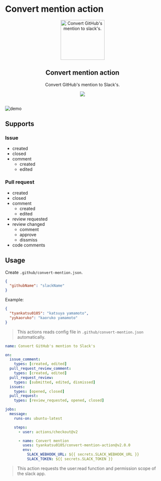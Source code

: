 # Convert mention action

<p align="center"><img width="143px" height="130px" src="https://raw.githubusercontent.com/tyankatsu0105/convert-mention-action/master/assets/logo.png" alt="Convert GitHub's mention to slack's."></p>

<h2 align="center">Convert mention action</h2>
<p align="center">
  Convert GitHub's mention to Slack's.
</p>
<p align="center">
  <a title="MIT License" href="[LICENSE](https://opensource.org/licenses/MIT)" rel="nofollow">
    <img src="https://img.shields.io/badge/License-MIT-green.svg">
  </a>
  <br>
  <br>
</p>

![demo](https://raw.githubusercontent.com/tyankatsu0105/convert-mention-action/master/assets/demo.png)

## Supports

### Issue

- created
- closed
- comment
  - created
  - edited

### Pull request

- created
- closed
- comment
  - created
  - edited
- review requested
- review changed
  - comment
  - approve
  - dissmiss
- code comments

## Usage

Create `.github/convert-mention.json`.

```json
{
  "githubName": "slackName"
}
```

Example:
```json
{
  "tyankatsu0105": "katsuya yamamoto",
  "yykaoruko": "kaoruko yamamoto"
}
```

>This actions reads config file in `.github/convert-mention.json` automatically.

```yml
name: Convert GitHub's mention to Slack's

on:
  issue_comment:
    types: [created, edited]
  pull_request_review_comment:
    types: [created, edited]
  pull_request_review:
    types: [submitted, edited, dismissed]
  issues:
    types: [opened, closed]
  pull_request:
    types: [review_requested, opened, closed]

jobs:
  message:
    runs-on: ubuntu-latest

    steps:
      - user: actions/checkout@v2

      - name: Convert mention
        uses: tyankatsu0105/convert-mention-action@v2.0.0
        env:
          SLACK_WEBHOOK_URL: ${{ secrets.SLACK_WEBHOOK_URL }}
          SLACK_TOKEN: ${{ secrets.SLACK_TOKEN }}
```

>This action requests the user:read function and permission scope of the slack app.
